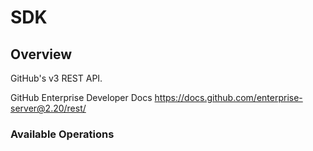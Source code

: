 # SDK

## Overview

GitHub's v3 REST API.

GitHub Enterprise Developer Docs
<https://docs.github.com/enterprise-server@2.20/rest/>
### Available Operations

